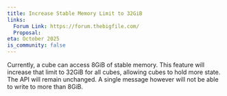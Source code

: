 ```yaml
---
title: Increase Stable Memory Limit to 32GiB
links:
  Forum Link: https://forum.thebigfile.com/
  Proposal:
eta: October 2025
is_community: false
---
```


Currently, a cube can access 8GiB of stable memory. This feature will increase that limit to 32GiB for all cubes, allowing cubes to hold more state. The API will remain unchanged. A single message however will not be able to write to more than 8GiB.
